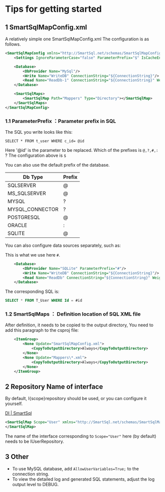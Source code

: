 # Tips for getting started

## 1 SmartSqlMapConfig.xml

A relatively simple one SmartSqlMapConfig.xml The configuration is as follows.

``` xml
<SmartSqlMapConfig xmlns="http://SmartSql.net/schemas/SmartSqlMapConfig.xsd">
    <Settings IgnoreParameterCase="false" ParameterPrefix="$" IsCacheEnabled="true" EnablePropertyChangedTrack="true"/>

    <Database>
        <DbProvider Name="MySql"/>
        <Write Name="WriteDB" ConnectionString="${ConnectionString}"/>
        <Read Name="ReadDb-1" ConnectionString="${ConnectionString}" Weight="100"/>
    </Database>

    <SmartSqlMaps>
        <SmartSqlMap Path="Mappers" Type="Directory"></SmartSqlMap>
    </SmartSqlMaps>
</SmartSqlMapConfig>
```

### 1.1 ParameterPrefix ：Parameter prefix in SQL

The SQL you write looks like this: 

`SELECT * FROM t_user WHERE c_id= @id`

Here '@id' is the parameter to be replaced. Which of the prefixes is `@,?,#,:` ? The configuration above is `$`

You can also use the default prefix of the database.

| Db Type  | Prefix |
|-----------------|----------|
| SQLSERVER       | @        |
| MS_SQLSERVER    | @        |
| MYSQL           | ?        |
| MYSQL_CONNECTOR | ?        |
| POSTGRESQL      | @        |
| ORACLE          | :        |
| SQLITE          | @        |

You can also configure data sources separately, such as:

This is what we use here `#`.

``` xml
    <Database>
        <DbProvider Name="SQLite" ParameterPrefix="#"/>
        <Write Name="WriteDB" ConnectionString="${ConnectionString}"/>
        <Read Name="ReadDb" ConnectionString="${ConnectionString}" Weight="100"/>
    </Database>
```

The corresponding SQL is:

``` sql
SELECT * FROM T_User WHERE Id = #id
```

### 1.2 SmartSqlMaps ： Definition location of SQL XML file

After definition, it needs to be copied to the output directory,
You need to add this paragraph to the csproj file:

``` xml
    <ItemGroup>
        <None Update="SmartSqlMapConfig.xml">
            <CopyToOutputDirectory>Always</CopyToOutputDirectory>
        </None>
        <None Update="Mappers\*.xml">
            <CopyToOutputDirectory>Always</CopyToOutputDirectory>
        </None>
    </ItemGroup>
```

## 2 Repository Name of interface

By default, I{scope}repository should be used, or you can configure it yourself.

[DI | SmartSql](https://smartsql.net/guide/di.html#%E6%B3%A8%E5%85%A5%E5%8A%A8%E6%80%81%E4%BB%93%E5%82%A8 )

``` xml
<SmartSqlMap Scope="User" xmlns="http://SmartSql.net/schemas/SmartSqlMap.xsd">
</SmartSqlMap>
```

The name of the interface corresponding to `Scope="User"` here (by default) needs to be IUserRepository.

## 3 Other

* To use MySQL database, add  `AllowUserVariables=True;` to the connection string.
* To view the detailed log and generated SQL statements, adjust the log output level to DEBUG.